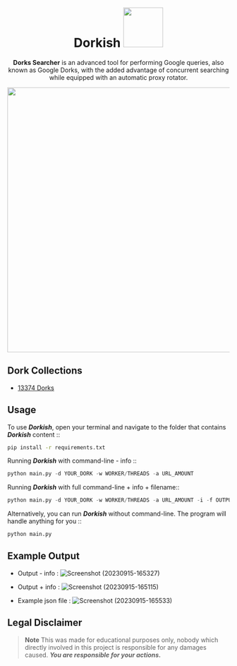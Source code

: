 <div align="center">

# Dorkish <img src="https://github.com/x404xx/Dorkish-Searcher/assets/114883816/b9afb512-86f1-4be1-98d2-2194e18f3ad3" width="90px">

**Dorks Searcher** is an advanced tool for performing Google queries, also known as Google Dorks, with the added advantage of concurrent searching while equipped with an automatic proxy rotator.

<img src="https://github.com/x404xx/Dorkish-Searcher/assets/114883816/8b518969-21cf-4caa-b640-f1985482f7e1" width="600" height="auto">

</div>

## **Dork Collections**

- [13374 Dorks](https://raw.githubusercontent.com/x404xx/Dorkish-Searcher/main/dorks_collection.txt)

## **Usage**

To use _**Dorkish**_, open your terminal and navigate to the folder that contains _**Dorkish**_ content ::

```sh
pip install -r requirements.txt
```

Running _**Dorkish**_ with command-line - info ::

```python
python main.py -d YOUR_DORK -w WORKER/THREADS -a URL_AMOUNT
```

Running _**Dorkish**_ with full command-line + info + filename::

```python
python main.py -d YOUR_DORK -w WORKER/THREADS -a URL_AMOUNT -i -f OUTPUT_FILENAME(Without Extension)
```

Alternatively, you can run _**Dorkish**_ without command-line. The program will handle anything for you ::

```python
python main.py
```

## **Example Output**

- Output - info :
![Screenshot (20230915-165327)](https://github.com/x404xx/Dorkish-Searcher/assets/114883816/4f4f816f-d888-418e-8fa8-a8beaad4ac85)

- Output + info :
![Screenshot (20230915-165115)](https://github.com/x404xx/Dorkish-Searcher/assets/114883816/2d7daac9-b691-452a-8d79-547c7ac4c45c)

- Example json file :
![Screenshot (20230915-165533)](https://github.com/x404xx/Dorkish-Searcher/assets/114883816/21300f66-2452-414a-8bd9-1d821847c596)

## **Legal Disclaimer**

> **Note**
> This was made for educational purposes only, nobody which directly involved in this project is responsible for any damages caused. **_You are responsible for your actions._**
